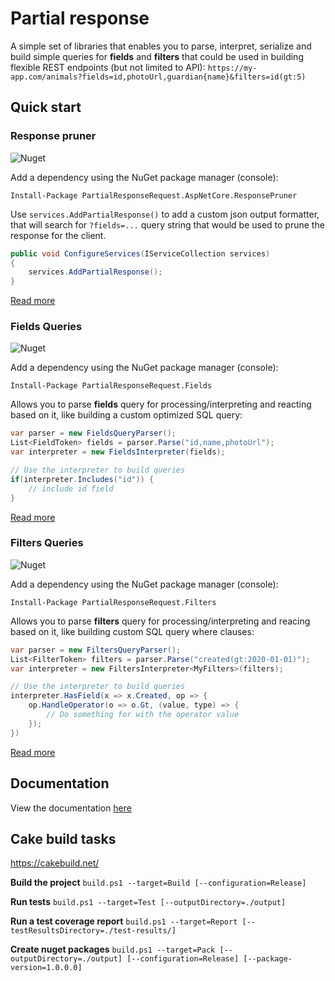 ﻿# Partial response

A simple set of libraries that enables you to parse, interpret, serialize and build simple queries for **fields** and **filters** that could be used in building flexible REST endpoints (but not limited to API):
`https://my-app.com/animals?fields=id,photoUrl,guardian{name}&filters=id(gt:5)`


## Quick start

### Response pruner

![Nuget](https://img.shields.io/nuget/dt/PartialResponseRequest.AspNetCore.ResponsePruner)

Add a dependency using the NuGet package manager (console): 
```
Install-Package PartialResponseRequest.AspNetCore.ResponsePruner
```

Use `services.AddPartialResponse()` to add a custom json output formatter, that will search for `?fields=...` query string that would be used to prune the response for the client.
```csharp
public void ConfigureServices(IServiceCollection services)
{
    services.AddPartialResponse();
}
```
[Read more](./src/PartialResponseRequest.AspNetCore.ResponsePruner/README.md)

### Fields Queries

![Nuget](https://img.shields.io/nuget/dt/PartialResponseRequest.Fields)

Add a dependency using the NuGet package manager (console):
```
Install-Package PartialResponseRequest.Fields
```

Allows you to parse **fields** query for processing/interpreting and reacting based on it, like building a custom optimized SQL query:
```csharp
var parser = new FieldsQueryParser();
List<FieldToken> fields = parser.Parse("id,name,photoUrl");
var interpreter = new FieldsInterpreter(fields);

// Use the interpreter to build queries
if(interpreter.Includes("id")) {
    // include id field
}
```
[Read more](./src/PartialResponseRequest.Fields/README.md)

### Filters Queries

![Nuget](https://img.shields.io/nuget/dt/PartialResponseRequest.Filters)

Add a dependency using the NuGet package manager (console):
```
Install-Package PartialResponseRequest.Filters
```

Allows you to parse **filters** query for processing/interpreting and reacing based on it, like building custom SQL query where clauses:
```csharp
var parser = new FiltersQueryParser();
List<FilterToken> filters = parser.Parse("created(gt:2020-01-01)");
var interpreter = new FiltersInterpreter<MyFilters>(filters);

// Use the interpreter to build queries
interpreter.HasField(x => x.Created, op => {
    op.HandleOperator(o => o.Gt, (value, type) => {
        // Do something for with the operator value
    });
})
```
[Read more](./src/PartialResponseRequest.Filters/README.md)

## Documentation
View the documentation [here](./src/README.md)

## Cake build tasks
https://cakebuild.net/

**Build the project**
`build.ps1 --target=Build [--configuration=Release]`

**Run tests**
`build.ps1 --target=Test [--outputDirectory=./output]`

**Run a test coverage report**
`build.ps1 --target=Report [--testResultsDirectory=./test-results/]`

**Create nuget packages**
`build.ps1 --target=Pack [--outputDirectory=./output] [--configuration=Release] [--package-version=1.0.0.0]`
